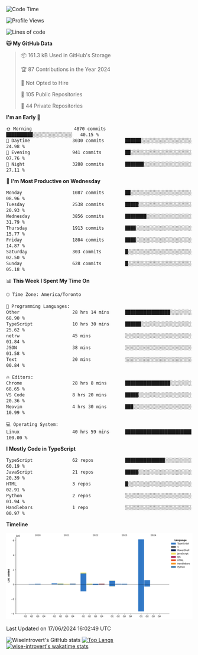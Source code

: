 <!--START_SECTION:waka-->
![Code Time](http://img.shields.io/badge/Code%20Time-1%2C738%20hrs%204%20mins-blue)

![Profile Views](http://img.shields.io/badge/Profile%20Views-4-blue)

![Lines of code](https://img.shields.io/badge/From%20Hello%20World%20I%27ve%20Written-9.4%20million%20lines%20of%20code-blue)

**🐱 My GitHub Data** 

> 📦 161.3 kB Used in GitHub's Storage 
 > 
> 🏆 87 Contributions in the Year 2024
 > 
> 🚫 Not Opted to Hire
 > 
> 📜 105 Public Repositories 
 > 
> 🔑 44 Private Repositories 
 > 
**I'm an Early 🐤** 

```text
🌞 Morning                4870 commits        ██████████░░░░░░░░░░░░░░░   40.15 % 
🌆 Daytime                3030 commits        ██████░░░░░░░░░░░░░░░░░░░   24.98 % 
🌃 Evening                941 commits         ██░░░░░░░░░░░░░░░░░░░░░░░   07.76 % 
🌙 Night                  3288 commits        ███████░░░░░░░░░░░░░░░░░░   27.11 % 
```
📅 **I'm Most Productive on Wednesday** 

```text
Monday                   1087 commits        ██░░░░░░░░░░░░░░░░░░░░░░░   08.96 % 
Tuesday                  2538 commits        █████░░░░░░░░░░░░░░░░░░░░   20.93 % 
Wednesday                3856 commits        ████████░░░░░░░░░░░░░░░░░   31.79 % 
Thursday                 1913 commits        ████░░░░░░░░░░░░░░░░░░░░░   15.77 % 
Friday                   1804 commits        ████░░░░░░░░░░░░░░░░░░░░░   14.87 % 
Saturday                 303 commits         █░░░░░░░░░░░░░░░░░░░░░░░░   02.50 % 
Sunday                   628 commits         █░░░░░░░░░░░░░░░░░░░░░░░░   05.18 % 
```


📊 **This Week I Spent My Time On** 

```text
🕑︎ Time Zone: America/Toronto

💬 Programming Languages: 
Other                    28 hrs 14 mins      █████████████████░░░░░░░░   68.90 % 
TypeScript               10 hrs 30 mins      ██████░░░░░░░░░░░░░░░░░░░   25.62 % 
netrw                    45 mins             ░░░░░░░░░░░░░░░░░░░░░░░░░   01.84 % 
JSON                     38 mins             ░░░░░░░░░░░░░░░░░░░░░░░░░   01.58 % 
Text                     20 mins             ░░░░░░░░░░░░░░░░░░░░░░░░░   00.84 % 

🔥 Editors: 
Chrome                   28 hrs 8 mins       █████████████████░░░░░░░░   68.65 % 
VS Code                  8 hrs 20 mins       █████░░░░░░░░░░░░░░░░░░░░   20.36 % 
Neovim                   4 hrs 30 mins       ███░░░░░░░░░░░░░░░░░░░░░░   10.99 % 

💻 Operating System: 
Linux                    40 hrs 59 mins      █████████████████████████   100.00 % 
```

**I Mostly Code in TypeScript** 

```text
TypeScript               62 repos            ███████████████░░░░░░░░░░   60.19 % 
JavaScript               21 repos            █████░░░░░░░░░░░░░░░░░░░░   20.39 % 
HTML                     3 repos             █░░░░░░░░░░░░░░░░░░░░░░░░   02.91 % 
Python                   2 repos             ░░░░░░░░░░░░░░░░░░░░░░░░░   01.94 % 
Handlebars               1 repo              ░░░░░░░░░░░░░░░░░░░░░░░░░   00.97 % 
```



**Timeline**

![Lines of Code chart](https://raw.githubusercontent.com/wise-introvert/wise-introvert/master/assets/bar_graph.png)


 Last Updated on 17/06/2024 16:02:49 UTC
<!--END_SECTION:waka-->

![WiseIntrovert's GitHub stats](https://github-readme-stats.vercel.app/api?username=wise-introvert&count_private=true&show_icons=true)
[![Top Langs](https://github-readme-stats.vercel.app/api/top-langs/?username=wise-introvert&langs_count=10)](https://github.com/anuraghazra/github-readme-stats)
[![wise-introvert's wakatime stats](https://github-readme-stats.vercel.app/api/wakatime?username=wiseintrovert)](https://github.com/anuraghazra/github-readme-stats)

